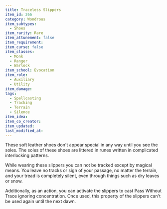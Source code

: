 ```yaml
---
title: Traceless Slippers
item_id: 266
category: Wondrous
item_subtypes: 
  - Shoes
item_rarity: Rare
item_attunement: false
item_requirement: 
item_curse: false
item_classes: 
  - Monk
  - Ranger
  - Warlock
item_school: Evocation
item_role: 
  - Auxiliary
  - Utility
item_damage: 
tags:
  - Spellcasting
  - Tracking
  - Terrain
  - Silence
item_idea: 
item_co_creator: 
item_updated: 
last_modified_at: 
---
```


These soft leather shoes don't appear special in any way until you see the soles. The soles of these shoes are littered in runes written in complicated interlocking patterns.

While wearing these slippers you can not be tracked except by magical means. You leave no tracks or sign of your passage, no matter the terrain, and your tread is completely silent, even through things such as dry leaves or snow. 

Additionally, as an action, you can activate the slippers to cast <magic-spell>Pass Without Trace</magic-spell> ignoring concentration. Once used, this property of the slippers can't be used again until the next dawn.

